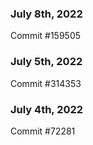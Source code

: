 ### July 8th, 2022

Commit #159505

### July 5th, 2022

Commit #314353


### July 4th, 2022

Commit #72281
